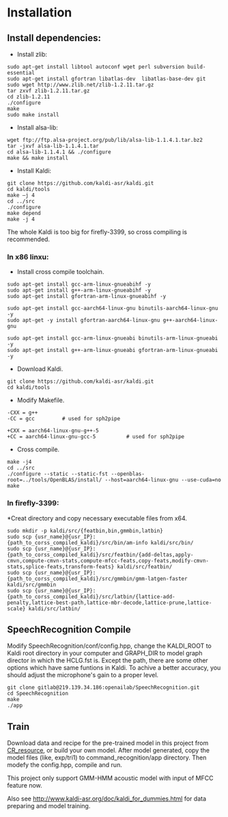 # Installation

## Install dependencies:

* Install zlib:
```
sudo apt-get install libtool autoconf wget perl subversion build-essential 
sudo apt-get install gfortran libatlas-dev  libatlas-base-dev git
sudo wget http://www.zlib.net/zlib-1.2.11.tar.gz
tar zxvf zlib-1.2.11.tar.gz
cd zlib-1.2.11
./configure
make
sudo make install
```
* Install alsa-lib:
```
wget ftp://ftp.alsa-project.org/pub/lib/alsa-lib-1.1.4.1.tar.bz2
tar -jxvf alsa-lib-1.1.4.1.tar
cd alsa-lib-1.1.4.1 && ./configure
make && make install
```

* Install Kaldi:
```
git clone https://github.com/kaldi-asr/kaldi.git
cd kaldi/tools
make –j 4
cd ../src
./configure
make depend
make -j 4
```
The whole Kaldi is too big for firefly-3399, so cross compiling is recommended. 
### In x86 linxu:
* Install cross compile toolchain.
```
sudo apt-get install gcc-arm-linux-gnueabihf -y
sudo apt-get install g++-arm-linux-gnueabihf -y
sudo apt-get install gfortran-arm-linux-gnueabihf -y

sudo apt-get install gcc-aarch64-linux-gnu binutils-aarch64-linux-gnu  -y
sudo apt-get -y install gfortran-aarch64-linux-gnu g++-aarch64-linux-gnu

sudo apt-get install gcc-arm-linux-gnueabi binutils-arm-linux-gnueabi -y
sudo apt-get install g++-arm-linux-gnueabi gfortran-arm-linux-gnueabi -y
```
* Download Kaldi.
```
git clone https://github.com/kaldi-asr/kaldi.git
cd kaldi/tools
```
* Modify Makefile.
```
-CXX = g++
-CC = gcc         # used for sph2pipe

+CXX = aarch64-linux-gnu-g++-5
+CC = aarch64-linux-gnu-gcc-5          # used for sph2pipe
```
* Cross compile.
```
make -j4
cd ../src
./configure --static --static-fst --openblas-root=../tools/OpenBLAS/install/ --host=aarch64-linux-gnu --use-cuda=no
make
```
### In firefly-3399:
*Creat directory and copy necessary executable files from x64.
```
sudo mkdir -p kaldi/src/{featbin,bin,gmmbin,latbin}
sudo scp {usr_name}@{usr_IP}:{path_to_corss_compiled_kaldi}/src/bin/am-info kaldi/src/bin/
sudo scp {usr_name}@{usr_IP}:{path_to_corss_compiled_kaldi}/src/featbin/{add-deltas,apply-cmvn,compute-cmvn-stats,compute-mfcc-feats,copy-feats,modify-cmvn-stats,splice-feats,transform-feats} kaldi/src/featbin/
sudo scp {usr_name}@{usr_IP}:{path_to_corss_compiled_kaldi}/src/gmmbin/gmm-latgen-faster kaldi/src/gmmbin
sudo scp {usr_name}@{usr_IP}:{path_to_corss_compiled_kaldi}/src/latbin/{lattice-add-penalty,lattice-best-path,lattice-mbr-decode,lattice-prune,lattice-scale} kaldi/src/latbin/
```

## SpeechRecognition Compile
Modify SpeechRecognition/conf/config.hpp, change the KALDI_ROOT to Kaldi root directory in your computer and GRAPH_DIR to model graph director in which the HCLG.fst is. Except the path, there are some other options which have same funtions in Kaldi. To achive a better accuracy, you should adjust the microphone's gain to a proper level.
```
git clone gitlab@219.139.34.186:openailab/SpeechRecognition.git
cd SpeechRecognition
make
./app
```

## Train
Download data and recipe for the pre-trained model in this project from [CR_resource](ftp://ftp.openailab.net/CR_resource/), or build your own model. After model generated, copy the model files (like, exp/tri1) to command_recognition/app directory. Then modefy the config.hpp, compile and run.

This project only support GMM-HMM acoustic model with input of MFCC feature now. 

Also see http://www.kaldi-asr.org/doc/kaldi_for_dummies.html for data preparing and model training.
